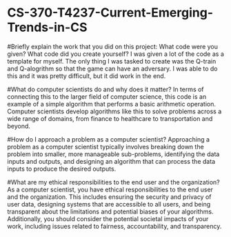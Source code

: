 # CS-370-T4237-Current-Emerging-Trends-in-CS

#Briefly explain the work that you did on this project: What code were you given? What code did you create yourself?
I was given a lot of the code as a template for myself. The only thing I was tasked to create was the Q-train and Q-alogrithm so that the game can have an adversary. I was able to do this and it was pretty difficult, but it did work in the end.

#What do computer scientists do and why does it matter?
In terms of connecting this to the larger field of computer science, this code is an example of a simple algorithm that performs a basic arithmetic operation. Computer scientists develop algorithms like this to solve problems across a wide range of domains, from finance to healthcare to transportation and beyond.

#How do I approach a problem as a computer scientist?
Approaching a problem as a computer scientist typically involves breaking down the problem into smaller, more manageable sub-problems, identifying the data inputs and outputs, and designing an algorithm that can process the data inputs to produce the desired outputs.

#What are my ethical responsibilities to the end user and the organization?
As a computer scientist, you have ethical responsibilities to the end user and the organization. This includes ensuring the security and privacy of user data, designing systems that are accessible to all users, and being transparent about the limitations and potential biases of your algorithms. Additionally, you should consider the potential societal impacts of your work, including issues related to fairness, accountability, and transparency.
